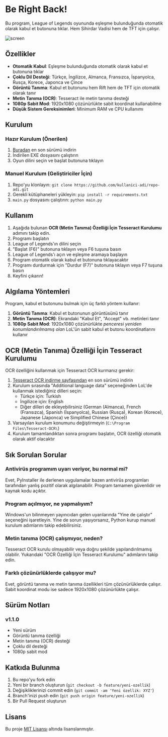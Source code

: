 # Be Right Back!

Bu program, League of Legends oyununda eşleşme bulunduğunda otomatik olarak kabul et butonuna tıklar. Hem Sihirdar Vadisi hem de TFT için çalışır.

![screen](https://github.com/draxya/lol-auto-accept/assets/68575901/8aa84c53-fce9-4218-bd6f-360a5cdcb034)

## Özellikler

- **Otomatik Kabul**: Eşleşme bulunduğunda otomatik olarak kabul et butonuna tıklar
- **Çoklu Dil Desteği**: Türkçe, İngilizce, Almanca, Fransızca, İspanyolca, Rusça, Korece, Japonca ve Çince
- **Görüntü Tanıma**: Kabul et butonunu hem Rift hem de TFT için otomatik olarak tanır
- **Metin Tanıma (OCR)**: Tesseract ile metin tanıma desteği
- **1080p Sabit Mod**: 1920x1080 çözünürlükte sabit koordinat kullanabilme
- **Düşük Sistem Gereksinimleri**: Minimum RAM ve CPU kullanımı

## Kurulum

### Hazır Kurulum (Önerilen)

1. [Buradan](https://github.com/draxya/berightback/releases/latest/download/BeRightBack.exe) en son sürümü indirin
2. İndirilen EXE dosyasını çalıştırın
3. Oyun dilini seçin ve başlat butonuna tıklayın

### Manuel Kurulum (Geliştiriciler İçin)

1. Repo'yu klonlayın: `git clone https://github.com/kullanici-adi/repo-adi.git`
2. Gerekli kütüphaneleri yükleyin: `pip install -r requirements.txt`
3. `main.py` dosyasını çalıştırın: `python main.py`

## Kullanım

1. Aşağıda bulunan **OCR (Metin Tanıma) Özelliği İçin Tesseract Kurulumu** adımını takip edin.
2. Programı başlatın
3. League of Legends'ın dilini seçin
4. "Başlat (F6)" butonuna tıklayın veya F6 tuşuna basın
5. League of Legends'ı açın ve eşleşme aramaya başlayın
6. Program otomatik olarak kabul et butonuna tıklayacaktır
7. Programı durdurmak için "Durdur (F7)" butonuna tıklayın veya F7 tuşuna basın
8. Keyfini çıkarın!

## Algılama Yöntemleri

Program, kabul et butonunu bulmak için üç farklı yöntem kullanır:

1. **Görüntü Tanıma**: Kabul et butonunun görüntüsünü tanır
2. **Metin Tanıma (OCR)**: Ekrandaki "Kabul Et", "Accept" vb. metinleri tanır
3. **1080p Sabit Mod**: 1920x1080 çözünürlükte *penceresi yeniden konumlandırılmamış olan* LoL'ün sabit kabul et butonu koordinatlarını kullanır

## OCR (Metin Tanıma) Özelliği İçin Tesseract Kurulumu

OCR özelliğini kullanmak için Tesseract OCR kurmanız gerekir:

1. [Tesseract OCR indirme sayfasından](https://github.com/UB-Mannheim/tesseract/wiki) en son sürümü indirin
2. Kurulum sırasında "Additional language data" seçeneğinden LoL'de kullanmak istediğiniz dilleri seçin:
   - Türkçe için: Turkish
   - İngilizce için: English
   - Diğer dilleri de ekleyebilirsiniz (German (Almanca), French (Fransızca), Spanish (İspanyolca), Russian (Rusça), Korean (Korece), Japanese (Japonca) ve Simplified Chinese (Çince))
3. Varsayılan kurulum konumunu değiştirmeyin (`C:\Program Files\Tesseract-OCR\`)
4. Kurulum tamamlandıktan sonra programı başlatın, OCR özelliği otomatik olarak aktif olacaktır

## Sık Sorulan Sorular

### Antivirüs programım uyarı veriyor, bu normal mi?
Evet, PyInstaller ile derlenen uygulamalar bazen antivirüs programları tarafından yanlış pozitif olarak algılanabilir. Program tamamen güvenlidir ve kaynak kodu açıktır.

### Program açılmıyor, ne yapmalıyım?
Windows'un bilinmeyen yayıncıdan gelen uyarılarında "Yine de çalıştır" seçeneğini işaretleyin. Yine de sorun yaşıyorsanız, Python kurup manuel kurulum adımlarını takip edebilirsiniz.

### Metin tanıma (OCR) çalışmıyor, neden?
Tesseract OCR kurulu olmayabilir veya doğru şekilde yapılandırılmamış olabilir. Yukarıdaki "OCR Özelliği İçin Tesseract Kurulumu" adımlarını takip edin.

### Farklı çözünürlüklerde çalışıyor mu?
Evet, görüntü tanıma ve metin tanıma özellikleri tüm çözünürlüklerde çalışır. Sabit koordinat modu ise sadece 1920x1080 çözünürlükte çalışır.

## Sürüm Notları

### v1.1.0
- Yeni sürüm
- Görüntü tanıma özelliği
- Metin tanıma (OCR) desteği
- Çoklu dil desteği
- 1080p sabit mod

## Katkıda Bulunma

1. Bu repo'yu fork edin
2. Yeni bir branch oluşturun (`git checkout -b feature/yeni-ozellik`)
3. Değişikliklerinizi commit edin (`git commit -am 'Yeni özellik: XYZ'`)
4. Branch'inizi push edin (`git push origin feature/yeni-ozellik`)
5. Bir Pull Request oluşturun

## Lisans

Bu proje [MIT Lisansı](LICENSE) altında lisanslanmıştır.